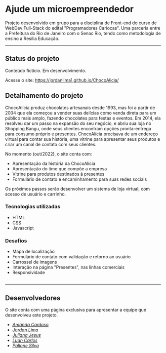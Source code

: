 # **Ajude um microempreendedor**

Projeto desenvolvido em grupo para a disciplina de Front-end do curso de WebDev Full-Stack do edital "Programadores Cariocas". Uma parceria entre a Prefeitura do Rio de Janeiro com o Senac Rio, tendo como metodologia de ensino a Resília Educação.

---

## **Status do projeto**

Conteúdo fictício. Em desenvolvimento.

Acesse o site: https://jordanlima1.github.io/ChocoAlicia/

## **Detalhamento do projeto**

ChocoAlícia produz chocolates artesanais desde 1993, mas foi a partir de 2004 que ela começou a vender suas delícias como venda direta para um público mais amplo, fazendo chocolates para festas e eventos. Em 2014, ela resolveu dar um passo na expansão do seu negócio, e abriu sua loja no Shopping Bangu, onde seus clientes encontram opções pronta-entrega para consumo próprio e presentes.
ChocoAlícia precisava de um endereço virtual para contar sua história, uma vitrine para apresentar seus produtos e criar um canal de contato com seus clientes.

No momento (out/2022), o site conta com:
- Apresentação da história da ChocoAlícia
- Apresentação do time que compõe a empresa
- Vitrine para produtos destinados à presentes
- Formulário de contato e encaminhamento para suas redes sociais

Os próximos passos serão desenvolver um sistema de loja virtual, com acesso de usuário e carrinho. 

### **Tecnologias utilizadas**
- HTML
- CSS
- Javascript

### **Desafios**
- Mapa de localização
- Formulário de contato com validação e retorno ao usuário
- Carrossel de imagens
- Interação na página "Presentes", nas linhas comerciais
- Responsividade
<br><br>

---

## **Desenvolvedores**

O site conta com uma página exclusiva para apresentar a equipe que desenvolveu este projeto.

- <abbr title="Linkedin"><a href="https://www.linkedin.com/in/acardioli/">*Amanda Cardoso*</a></abbr><br> 
- <a href="https://www.linkedin.com/in/jordan-lima-03787a248/">*Jordan Lima*</a><br>
- <a href="https://www.linkedin.com/in/julianajesus93/">*Juliana Jesus*</a><br>
- <a href="https://www.linkedin.com/in/luan-carlos-8395051ba/">*Luan Carlos*</a><br>
- <a href="https://www.linkedin.com/in/pallone-silva/">*Pallone Silva*</a><br>
